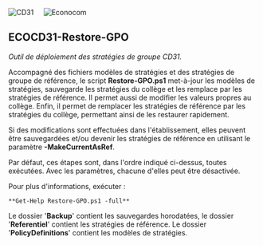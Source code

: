 <img src="https://github.com/manoletto/ECOCD31/blob/master/img/cd31.png" alt="CD31" style="float: left; padding-right: 20px;">&nbsp;&nbsp;&nbsp;&nbsp;<img src="https://github.com/manoletto/ECOCD31/blob/master/img/econocom.png" alt="Econocom" style="float: left;"><br style="clear: both;">

**ECOCD31-Restore-GPO**
------------------------------------------------------------------------------------------------------

*Outil de déploiement des stratégies de groupe CD31.*

Accompagné des fichiers modèles de stratégies et des stratégies de groupe
de référence, le script **Restore-GPO.ps1** met-à-jour les modèles de stratégies,
sauvegarde les stratégies du collège et les remplace par les stratégies
de référence. Il permet aussi de modifier les valeurs propres au collège.
Enfin, il permet de remplacer les stratégies de référence par les stratégies
du collège, permettant ainsi de les restaurer rapidement.

Si des modifications sont effectuées dans l'établissement, elles peuvent
être sauvegardées et/ou devenir les stratégies de référence en utilisant
le paramètre **-MakeCurrentAsRef**.

Par défaut, ces étapes sont, dans l'ordre indiqué ci-dessus, toutes exécutées.
Avec les paramètres, chacune d'elles peut être désactivée.

Pour plus d'informations, exécuter :

	**Get-Help Restore-GPO.ps1 -full**

Le dossier '**Backup**' contient les sauvegardes horodatées, le dossier
'**Referentiel**' contient les stratégies de référence.
Le dossier '**PolicyDefinitions**' contient les modèles de stratégies.
